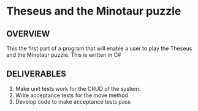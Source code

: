 # <Model> Theseus and the Minotaur puzzle

## OVERVIEW
This the first part of a program that will enable a user to play the Theseus and the Minotaur puzzle. This is written in C#

## DELIVERABLES 
1.	Make unit tests work for the CRUD of the system. </br>
2.	Write acceptance tests for the move method </br>
3.	Develop code to make acceptance tests pass </br>
